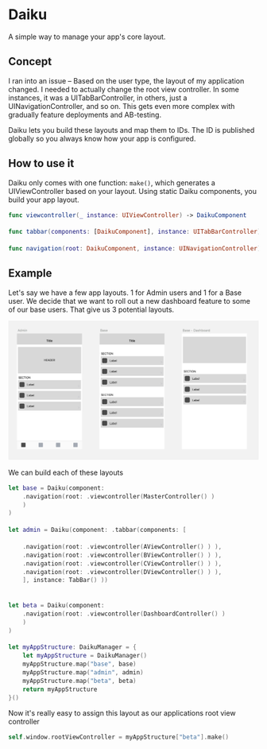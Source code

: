 # Daiku

A simple way to manage your app's core layout.

## Concept

I ran into an issue – Based on the user type, the layout of my application changed. I needed to actually change the root view controller. In some instances, it was a UITabBarController, in others, just a UINavigationController, and so on. This gets even more complex with gradually feature deployments and AB-testing.

Daiku lets you build these layouts and map them to IDs. The ID is published globally so you always know how your app is configured.

## How to use it

Daiku only comes with one function: `make()`, which generates a UIViewController based on your layout. Using static Daiku components, you build your app layout.

```swift
func viewcontroller(_ instance: UIViewController) -> DaikuComponent

func tabbar(components: [DaikuComponent], instance: UITabBarController) -> DaikuComponent

func navigation(root: DaikuComponent, instance: UINavigationController) -> DaikuComponent

```

## Example

Let's say we have a few app layouts. 1 for Admin users and 1 for a Base user. We decide that we want to roll out a new dashboard feature to some of our base users. That give us 3 potential layouts.

![GitHub Logo](/assets/layouts.png)

We can build each of these layouts

```swift
let base = Daiku(component:
    .navigation(root: .viewcontroller(MasterController() )
    )
)

let admin = Daiku(component: .tabbar(components: [

    .navigation(root: .viewcontroller(AViewController() ) ),
    .navigation(root: .viewcontroller(BViewController() ) ),
    .navigation(root: .viewcontroller(CViewController() ) ),
    .navigation(root: .viewcontroller(DViewController() ) ),
    ], instance: TabBar() ))


let beta = Daiku(component:
    .navigation(root: .viewcontroller(DashboardController() )
    )
)

let myAppStructure: DaikuManager = {
    let myAppStructure = DaikuManager()
    myAppStructure.map("base", base)
    myAppStructure.map("admin", admin)
    myAppStructure.map("beta", beta)
    return myAppStructure
}()
```

Now it's really easy to assign this layout as our applications root view controller

```swift
self.window.rootViewController = myAppStructure["beta"].make()
```
